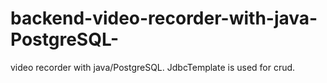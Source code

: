 # backend-video-recorder-with-java-PostgreSQL-
video recorder with java/PostgreSQL. JdbcTemplate is used for crud.
